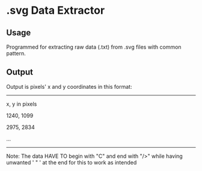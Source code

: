 # .svg Data Extractor



## Usage
Programmed for extracting raw data (.txt) from .svg files with common pattern. 

## Output
Output is pixels' x and y coordinates in this format: 

_________________________________________________________

x, y in pixels 

1240, 1099

2975, 2834

...

_________________________________________________________

Note: The data HAVE TO begin with "C" and end with "/>" while having unwanted ' " ' at the end for this to work as intended 
